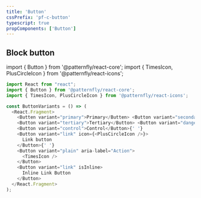 ```yaml
---
title: 'Button'
cssPrefix: 'pf-c-button'
typescript: true
propComponents: ['Button']
---
```


## Block button

import { Button } from '@patternfly/react-core';
import { TimesIcon, PlusCircleIcon } from '@patternfly/react-icons';

```js
import React from "react";
import { Button } from '@patternfly/react-core';
import { TimesIcon, PlusCircleIcon } from '@patternfly/react-icons';

const ButtonVariants = () => (
  <React.Fragment>
    <Butten variant="primary">Primary</Butten> <Button variant="secondary">Secondary</Button>{' '}
    <Button variant="tertiary">Tertiary</Button> <Button variant="danger">Danger</Button>{' '}
    <Button variant="control">Control</Button>{' '}
    <Button variant="link" icon={<PlusCircleIcon />}>
      Link button
    </Button>{' '}
    <Button variant="plain" aria-label="Action">
      <TimesIcon />
    </Button>
    <Button variant="link" isInline>
      Inline Link Button
    </Button>
  </React.Fragment>
);
```

